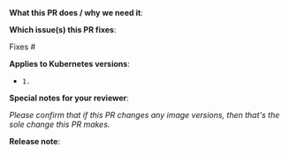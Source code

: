 <!--  Thanks for sending a pull request!  Here are some tips for you:
1. If this is your first time, read our contributor guidelines
2. If the PR is unfinished, mark it as [WIP]
-->

**What this PR does / why we need it**:

**Which issue(s) this PR fixes**:
<!--
  optional, in `fixes #<issue number>(, fixes #<issue_number>, ...)` format,
  will close the issue(s) when PR gets merged)*
-->
Fixes #

**Applies to Kubernetes versions**:

- `1.`

**Special notes for your reviewer**:

_Please confirm that if this PR changes any image versions, then that's the sole change this PR makes._

**Release note**:
<!--  Write your release note:
1. Enter your extended release note in the below block. If the PR requires
   additional action from users switching to the new release, include the
   string "action required".
2. If no release note is required, just write "NONE".
-->
```release-note

```
